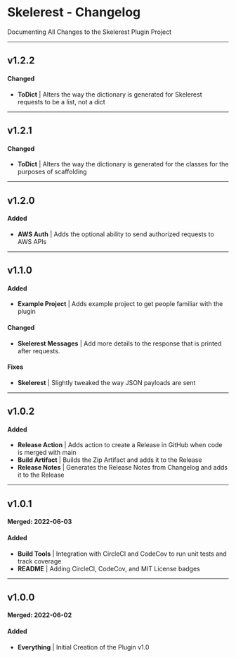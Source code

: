 # Skelerest - Changelog
Documenting All Changes to the Skelerest Plugin Project

---

## v1.2.2
#### Changed
- **ToDict** | Alters the way the dictionary is generated for Skelerest requests to be a list, not a dict

---

## v1.2.1
#### Changed
- **ToDict** | Alters the way the dictionary is generated for the classes for the purposes of scaffolding

---

## v1.2.0
#### Added
- **AWS Auth** | Adds the optional ability to send authorized requests to AWS APIs

---

## v1.1.0
#### Added
- **Example Project** | Adds example project to get people familiar with the plugin
#### Changed
- **Skelerest Messages** | Add more details to the response that is printed after requests.
#### Fixes
- **Skelerest** | Slightly tweaked the way JSON payloads are sent

---

## v1.0.2
#### Added
- **Release Action** | Adds action to create a Release in GitHub when code is merged with main
- **Build Artifact** | Builds the Zip Artifact and adds it to the Release
- **Release Notes** | Generates the Release Notes from Changelog and adds it to the Release

---

## v1.0.1
#### Merged: 2022-06-03
#### Added
- **Build Tools** | Integration with CircleCI and CodeCov to run unit tests and track coverage
- **README** | Adding CircleCI, CodeCov, and MIT License badges

---

## v1.0.0
#### Merged: 2022-06-02
#### Added
- **Everything** | Initial Creation of the Plugin v1.0
